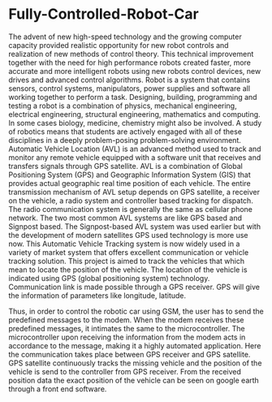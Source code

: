 # Fully-Controlled-Robot-Car

The advent of new high-speed technology and the growing computer capacity provided realistic opportunity for new robot controls and realization of new methods of control theory. This technical improvement together with the need for high performance robots created faster, more accurate and more intelligent robots using new robots control devices, new drives and advanced control algorithms.
Robot is a system that contains sensors, control systems, manipulators, power supplies and software all working together to perform a task. Designing, building, programming and testing a robot is a combination of physics, mechanical engineering, electrical engineering, structural engineering, mathematics and computing. In some cases biology, medicine, chemistry might also be involved. A study of robotics means that students are actively engaged with all of these disciplines in a deeply problem-posing problem-solving environment.
    Automatic Vehicle Location (AVL) is an advanced method used to track and monitor any remote vehicle equipped with a software unit that receives and transfers signals through GPS satellite. AVL is a combination of Global Positioning System (GPS) and Geographic Information System (GIS) that provides actual geographic real time position of each vehicle. The entire transmission mechanism of AVL setup depends on GPS satellite, a receiver on the vehicle, a radio system and controller based tracking for dispatch. The radio communication system is generally the same as cellular phone network. The two most common AVL systems are like GPS based and Signpost based. The Signpost-based AVL system was used earlier but with the development of modern satellites GPS used technology is more use now.
This Automatic Vehicle Tracking system is now widely used in a variety of market system that offers excellent communication or vehicle tracking solution. 
This project is aimed to track the vehicles that which mean to locate the position of the vehicle. The location of the vehicle is indicated using GPS (global positioning system) technology. Communication link is made possible through a GPS receiver. GPS will give the information of parameters like longitude, latitude. 

Thus, in order to control the robotic car using GSM, the user has to send the predefined messages to the modem. When the modem receives these predefined messages, it intimates the same to the microcontroller. The microcontroller upon receiving the information from the modem acts in accordance to the message, making it a highly automated application. Here the communication takes place between GPS receiver and GPS satellite. GPS satellite continuously tracks the missing vehicle and the position of the vehicle is send to the controller from GPS receiver. From the received position data the exact position of the vehicle can be seen on google earth through a front end software.

